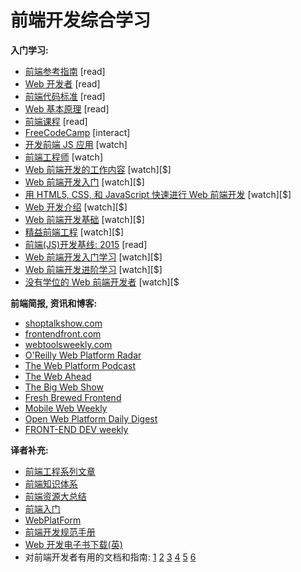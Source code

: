 # 前端开发综合学习


**入门学习:**

* [前端参考指南](https://github.com/bendc/frontend-guidelines) [read]
* [Web 开发者](http://www.yellowshoe.com.au/standards) [read]
* [前端代码标准](http://isobar-idev.github.io/code-standards/) [read]
* [Web 基本原理](https://developers.google.com/web/fundamentals) [read]
* [前端课程](https://gist.github.com/stevekinney/03027e71aac341af14a2) [read]
* [FreeCodeCamp](http://freecodecamp.com/) [interact]
* [开发前端 JS 应用](https://www.youtube.com/watch?v=q4zEGkjTBFA) [watch]
* [前端工程师](https://www.youtube.com/watch?v=Lsg84NtJbmI) [watch]
* [Web 前端开发的工作内容](http://www.pluralsight.com/courses/front-end-web-development-career-kickstart) [watch][$]
* [Web 前端开发入门](http://www.pluralsight.com/courses/front-end-web-development-get-started) [watch][$]
* [用 HTML5, CSS, 和 JavaScript 快速进行 Web 前端开发](http://www.pluralsight.com/courses/front-end-web-app-html5-javascript-css) [watch][$]
* [Web 开发介绍](https://frontendmasters.com/courses/web-development/) [watch][$]
* [Web 前端开发基础](https://www.udemy.com/foundations-of-front-end-development/) [watch][$]
* [精益前端工程](https://frontendmasters.com/courses/lean-front-end-engineering/) [watch][$]
* [前端(JS)开发基线: 2015](http://rmurphey.com/blog/2015/03/23/a-baseline-for-front-end-developers-2015/) [read]
* [Web 前端开发入门学习](https://teamtreehouse.com/tracks/front-end-web-development) [watch][$]
* [Web 前端开发进阶学习](https://mijingo.com/products/bundles/front-end-dev-mastery/) [watch][$]
* [没有学位的 Web 前端开发者](https://www.udacity.com/course/front-end-web-developer-nanodegree--nd001) [watch][$

**前端简报, 资讯和博客:**

* [shoptalkshow.com](http://shoptalkshow.com/)
* [frontendfront.com](http://frontendfront.com/)
* [webtoolsweekly.com](http://webtoolsweekly.com/)
* [O'Reilly Web Platform Radar](http://radar.oreilly.com/web-platform)
* [The Web Platform Podcast](http://thewebplatform.libsyn.com/)
* [The Web Ahead](http://thewebahead.net/)
* [The Big Web Show](http://5by5.tv/bigwebshow)
* [Fresh Brewed Frontend](https://freshbrewed.co/frontend/)
* [Mobile Web Weekly](http://mobilewebweekly.co/)
* [Open Web Platform Daily Digest](http://webplatformdaily.org/)
* [FRONT-END DEV weekly](http://frontenddevweekly.com/)

**译者补充:**

* [前端工程系列文章](https://github.com/fouber/blog/issues/10)
* [前端知识体系](http://qianduanfan.com/index.php/topic/show/231)
* [前端资源大总结](http://qianduanfan.com/index.php/topic/show/234)
* [前端入门](https://github.com/qiu-deqing/FE-learning)
* [WebPlatForm](http://www.webplatform.org/)
* [前端开发规范手册](http://zhibimo.com/read/Ashu/front-end-style-guide/)
* [Web 开发电子书下载(英)](http://www.allitebooks.com/web-development/)
* 对前端开发者有用的文档和指南: [1](http://www.sitepoint.com/20-docs-guides-front-end-developers/) [2](http://www.sitepoint.com/20-more-docs-guides-front-end-developers/) [3](http://www.sitepoint.com/another-20-docs-guides-front-end-developers/) [4](http://www.sitepoint.com/20-docs-guides-front-end-developers-4/) [5](http://www.sitepoint.com/20-docs-guides-front-end-developers-5/) [6](http://www.sitepoint.com/20-docs-guides-front-end-developers-6/)
